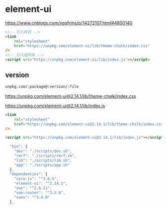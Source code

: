 # element-ui

https://www.cnblogs.com/xgqfrms/p/14272107.html#4800140

```html
<!-- 引入样式 -->
<link
    rel="stylesheet"
    href="https://unpkg.com/element-ui/lib/theme-chalk/index.css"
/>
<!-- 引入组件库 -->
<script src="https://unpkg.com/element-ui/lib/index.js"></script>
```

## version

```sh
unpkg.com/:package@:version/:file

```

https://unpkg.com/element-ui@2.14.1/lib/theme-chalk/index.css

https://unpkg.com/element-ui@2.14.1/lib/index.js

```html
<link
    rel="stylesheet"
    href="https://unpkg.com/element-ui@2.14.1/lib/theme-chalk/index.css"
/>

<script src="https://unpkg.com/element-ui@2.14.1/lib/index.js"></script>
```

```js
  "bin": {
    "dev": "./scripts/dev.sh",
    "rmrf": "./scripts/rmrf.sh",
    "lib": "./scripts/lib.sh",
    "app": "./scripts/app.sh"
  },
  "dependencies": {
    "core-js": "^3.6.5",
    "element-ui": "^2.14.1",
    "vue": "^2.6.11",
    "vue-router": "^3.2.0",
    "vuex": "^3.4.0"
  },
```
